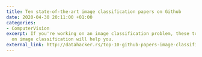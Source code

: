 ```yaml
---
title: Ten state-of-the-art image classification papers on Github
date: 2020-04-30 20:11:00 +01:00
categories:
- ComputerVision
excerpt: If you're working on an image classification problem, these top ten papers
  on image classification will help you.
external_link: http://datahacker.rs/top-10-github-papers-image-classification/
---
```


